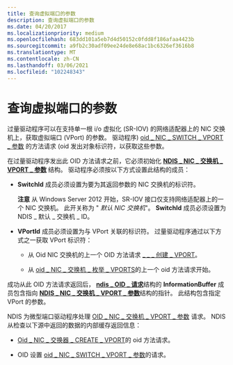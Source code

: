 ```yaml
---
title: 查询虚拟端口的参数
description: 查询虚拟端口的参数
ms.date: 04/20/2017
ms.localizationpriority: medium
ms.openlocfilehash: 683dd101a5eb7d4d50152c0fdd8f186afaa4423b
ms.sourcegitcommit: a9fb2c30adf09ee24de8e68ac1bc6326ef3616b8
ms.translationtype: MT
ms.contentlocale: zh-CN
ms.lasthandoff: 03/06/2021
ms.locfileid: "102248343"
---
```

# <a name="querying-the-parameters-of-a-virtual-port"></a>查询虚拟端口的参数


过量驱动程序可以在支持单一根 i/o 虚拟化 (SR-IOV) 的网络适配器上的 NIC 交换机上，获取虚拟端口 (VPort) 的参数。 驱动程序) [oid \_ NIC \_ SWITCH \_ VPORT \_ 参数](./oid-nic-switch-vport-parameters.md) 的方法请求 (oid 发出对象标识符，以获取这些参数。

在过量驱动程序发出此 OID 方法请求之前，它必须初始化 [**NDIS \_ NIC \_ 交换机 \_ VPORT \_ 参数**](/windows-hardware/drivers/ddi/ntddndis/ns-ntddndis-_ndis_nic_switch_vport_parameters) 结构。 驱动程序必须按以下方式设置此结构的成员：

-   **SwitchId** 成员必须设置为要为其返回参数的 NIC 交换机的标识符。

    **注意**  从 Windows Server 2012 开始，SR-IOV 接口仅支持网络适配器上的一个 NIC 交换机。 此开关称为 " *默认 NIC 交换机*"。 **SwitchId** 成员必须设置为 NDIS \_ 默认 \_ 交换机 \_ ID。

     

-   **VPortId** 成员必须设置为与 VPort 关联的标识符。 过量驱动程序通过以下方式之一获取 VPort 标识符：

    -   从 Oid NIC 交换机的上一个 OID 方法请求 [ \_ \_ \_ 创建 \_ VPORT](./oid-nic-switch-create-vport.md)。

    -   从 [oid \_ NIC \_ 交换机 \_ 枚举 \_ VPORTS](./oid-nic-switch-enum-vports.md)的上一个 oid 方法请求开始。

成功从此 OID 方法请求返回后， [**ndis \_ OID \_ 请求**](/windows-hardware/drivers/ddi/oidrequest/ns-oidrequest-ndis_oid_request)结构的 **InformationBuffer** 成员包含指向 [**NDIS \_ NIC \_ 交换机 \_ VPORT \_ 参数**](/windows-hardware/drivers/ddi/ntddndis/ns-ntddndis-_ndis_nic_switch_vport_parameters)结构的指针。 此结构包含指定 VPort 的参数。

NDIS 为微型端口驱动程序处理 [OID \_ NIC \_ 交换机 \_ VPORT \_ 参数](./oid-nic-switch-vport-parameters.md) 请求。 NDIS 从检查以下源中返回的数据的内部缓存返回信息：

-   [Oid \_ NIC \_ 交换器 \_ CREATE \_ VPORT](./oid-nic-switch-create-vport.md)的 oid 方法请求。

-   OID 设置 [oid \_ NIC \_ SWITCH \_ VPORT \_ 参数](./oid-nic-switch-vport-parameters.md)的请求。

 

